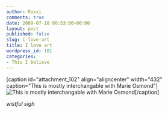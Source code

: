 ```yaml
---
author: Roxxi
comments: true
date: 2009-07-10 00:53:06+00:00
layout: post
published: false
slug: i-love-art
title: I love art
wordpress_id: 101
categories:
- This I believe
---
```


[caption id="attachment_102" align="aligncenter" width="432" caption="This is mostly interchangable with Marie Osmond"]![This is mostly interchangable with Marie Osmond](http://www.kaynne.com/blog/wp-content/uploads/2009/07/proper-palin.jpg)[/caption]

*wistful sigh*
